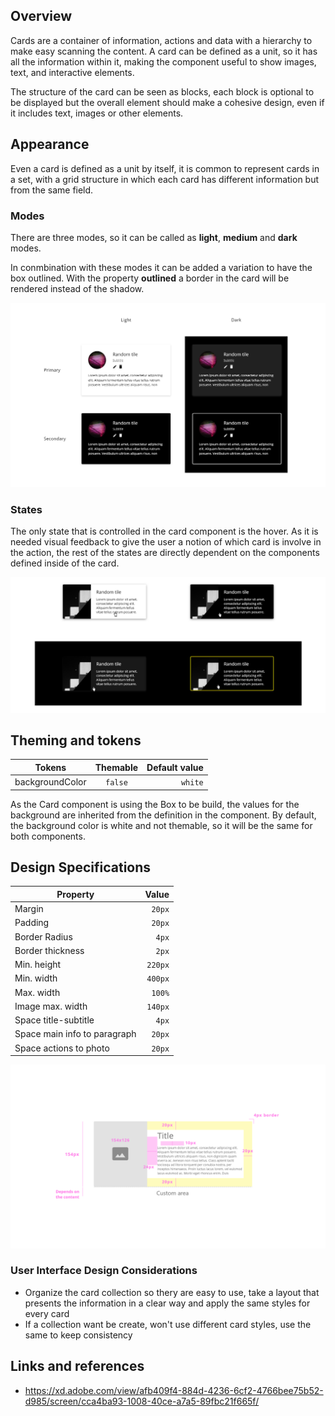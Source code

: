 ## Overview

Cards are a container of information, actions and data with a hierarchy to make easy scanning the content. 
A card can be defined as a unit, so it has all the information within it, making the component useful to show images, text, and interactive elements.

The structure of the card can be seen as blocks, each block is optional to be displayed but the overall element should make a cohesive design, even if it includes text, images or other elements.

## Appearance

Even a card is defined as a unit by itself, it is common to represent cards in a set, with a grid structure in which each card has different information but from the same field. 


### Modes

There are three modes, so it can be called as __light__, __medium__ and __dark__ modes.

In conmbination with these modes it can be added a variation to have the box outlined. With the property __outlined__ a border in the card will be rendered instead of the shadow. 

![Card modes](images/card_modes.png)

### States

The only state that is controlled in the card component is the hover. As it is needed visual feedback to give the user a notion of which card is involve in the action, the rest of the states are directly dependent on the components defined inside of the card.

![Card states](images/card_states.png)

## Theming and tokens

| Tokens        | Themable      | Default value |
| ------------- |:-------------:| -------------:|
| backgroundColor    | `false` | `white` |

As the Card component is using the Box to be build, the values for the background are inherited from the definition in the component. By default, the background color is white and not themable, so it will be the same for both components.

## Design Specifications

| Property           | Value|
|--------------------|------:|
| Margin            | `20px` |
| Padding           | `20px` |
| Border Radius | `4px` |
| Border thickness| `2px` |
| Min. height| `220px` |
| Min. width | `400px` |
| Max. width | `100%` |
| Image max. width   | `140px` |
| Space title-subtitle   | `4px` |
| Space main info to paragraph  | `20px` |
| Space actions to photo  | `20px` |


![Card specifications](images/card_specs_2.png)


### User Interface Design Considerations

- Organize the card collection so thery are easy to use, take a layout that presents the information in a clear way and apply the same styles for every card
- If a collection want be create, won't use different card styles, use the same to keep consistency

## Links and references

- https://xd.adobe.com/view/afb409f4-884d-4236-6cf2-4766bee75b52-d985/screen/cca4ba93-1008-40ce-a7a5-89fbc21f665f/